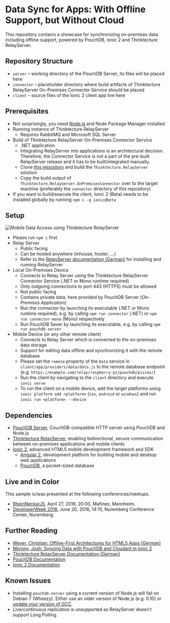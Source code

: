 # Data Sync for Apps: With Offline Support, but Without Cloud

This repository contains a showcase for synchronizing on-premises data including offline support, powered by PouchDB, Ionic 2 and Thinktecture RelayServer.

## Repository Structure
* `server` – working directory of the PouchDB Server, its files will be placed here
* `connector` – placeholder directory where build artifacts of Thinktecture RelayServer On-Premises Connector Service should be placed
* `client` – source files of the Ionic 2 client app live here

## Prerequisites
* Not surprisingly, you need [Node.js](https://nodejs.org/) and Node Package Manager installed
* Running instance of Thinktecture RelayServer
  * Requires RabbitMQ and Microsoft SQL Server
* Build of Thinktecture RelayServer On-Premises Connector Service
  * .NET application 
  * Integrating RelayServer into applications is an architectural decision. Therefore, the Connector Service is not a part of the pre-built RelayServer release and it has to be built/integrated manually.
  * Clone [this repository](https://github.com/thinktecture/relayserver) and build the `Thinktecture.RelayServer` solution
  * Copy the build output of `Thinktecture.RelayServer.OnPremisesConnector` over to the target machine (preferably the `connector` directory of this repository)
* If you want to build/execute the client, Ionic 2 (Beta) needs to be installed globally by running `npm i -g ionic@beta`

## Setup
![Mobile Data Access using Thinktecture RelayServer](https://raw.githubusercontent.com/thinktecture/relayserver/master/Documentation/de/assets/1-herausfoderung-mobiler-datenzugriff.png)

* Please run `npm i` first.
* Relay Server
  * Public facing
  * Can be hosted anywhere (inhouse, hoster, …)
  * Refer to the [RelayServer documentation (German)](https://github.com/thinktecture/relayserver/tree/master/Documentation) for installing and running RelayServer
* Local On-Premises Device
  * Connects to Relay Server using the Thinktecture RelayServer Connector Service (.NET or Mono runtime required)
  * Only outgoing connections to port 443 (HTTPS) must be allowed
  * Not public facing
  * Contains private data, here provided by PouchDB Server (*On-Premises Application*)
  * Run the connector by launching its executable (.NET or Mono runtime required), e.g. by calling `npm run connector` (.NET) or `npm run connector-mono` (Mono) respectively
  * Run PouchDB Sever by launching its executable, e.g. by calling `npm run pouchdb-server`
* Mobile Device (or any other remote client)
  * Connects to Relay Server which is connected to the on-premises data storage
  * Support for editing data offline and synchronizing it with the remote database
  * Please set the `remote` property of the `Data` service in `client/app/providers/data/data.js` to the remote database endpoint (e.g. `https://example.com/relay/raspberry-pi/pouchdb/pizzas/`)
  * Run the client by navigating to the `client` directory and execute `ionic serve`
  * To run the client on a mobile device, add the target platforms using `ionic platform add <platform>` (`ios`, `android` or `windows`) and run `ionic run <platform> --device`

## Dependencies
* [PouchDB Server](https://github.com/pouchdb/pouchdb-server), CouchDB-compatible HTTP server using PouchDB and Node.js
* [Thinktecture RelayServer](https://github.com/thinktecture/relayserver), enabling bidirectional, secure communication between on-premises applications and mobile clients
* [Ionic 2](http://ionic.io/2), advanced HTML5 mobile development framework and SDK
  * [Angular 2](https://angular.io), development platform for building mobile and desktop web applications
  * [PouchDB](https://pouchdb.com/), a pocket-sized database

## Live and in Color

This sample is/was presented at the following conferences/meetups.

* [RheinNeckarJS](http://www.meetup.com/de-DE/RheinNeckarJS/events/229339247/), April 27, 2016, 20:00, Mafinex, Mannheim.
* [DeveloperWeek 2016](http://www.developer-week.de/Programm/Veranstaltung/(event)/20563), June 20, 2016, 14:15, Nuremberg Conference Center, Nuremberg.

## Further Reading
* [Weyer, Christian: Offline-First Architectures for HTML5 Apps (German)](https://speakerdeck.com/christianweyer/auch-ohne-netz-offline-first-architekturen-fur-html5-apps)
* [Morony, Josh: Syncing Data with PouchDB and Cloudant in Ionic 2](http://www.joshmorony.com/syncing-data-with-pouchdb-and-cloudant-in-ionic-2/)
* [Thinktecture RelayServer Documentation (German)](https://github.com/thinktecture/relayserver/tree/master/Documentation)
* [PouchDB Documentation](https://pouchdb.com/guides/)
* [Ionic 2 Documentation](http://ionicframework.com/docs/v2/)

## Known Issues
* Installing `pouchdb-server` using a current version of Node.js will fail on Debian 7 (Wheezy). Either use an older version of Node.js (e.g. 0.10) or [update your version of GCC](https://github.com/mapbox/node-sqlite3/issues/509).
* Live/continuous replication is unsupported as RelayServer doesn’t support Long Polling.
